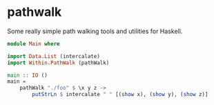 pathwalk
========

Some really simple path walking tools and utilities for Haskell.

```haskell
module Main where

import Data.List (intercalate)
import Within.PathWalk (pathWalk)

main :: IO ()
main =
    pathWalk "./foo" $ \x y z ->
        putStrLn $ intercalate " " [(show x), (show y), (show z)]
```
